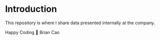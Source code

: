 # Introduction

This repository is where I share data presented internally at the company.

Happy Coding 💖 Brian Cao
